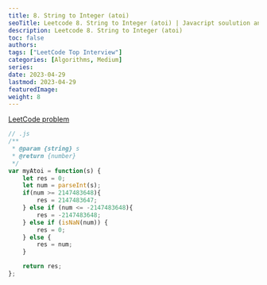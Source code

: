 ```yaml
---
title: 8. String to Integer (atoi)
seoTitle: Leetcode 8. String to Integer (atoi) | Javacript soulution and explanation
description: Leetcode 8. String to Integer (atoi)
toc: false
authors:
tags: ["LeetCode Top Interview"]
categories: [Algorithms, Medium]
series:
date: 2023-04-29
lastmod: 2023-04-29
featuredImage:
weight: 8
---
```



[LeetCode problem](https://leetcode.com/problems/string-to-integer-atoi/)

```js
// .js
/**
 * @param {string} s
 * @return {number}
 */
var myAtoi = function(s) {
    let res = 0;
    let num = parseInt(s);
    if(num >= 2147483648){
        res = 2147483647;
    } else if (num <= -2147483648){
        res = -2147483648;
    } else if (isNaN(num)) {
        res = 0;
    } else {
        res = num;
    }

    return res;
};
```

